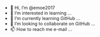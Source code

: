 - 👋 Hi, I’m @emoe2017
- 👀 I’m interested in learning ...
- 🌱 I’m currently learning GitHub ...
- 💞️ I’m looking to collaborate on GitHub ...
- 📫 How to reach me e-mail ...

<!---
emoe2017/emoe2017 is a ✨ special ✨ repository because its `README.md` (this file) appears on your GitHub profile.
You can click the Preview link to take a look at your changes.
--->
